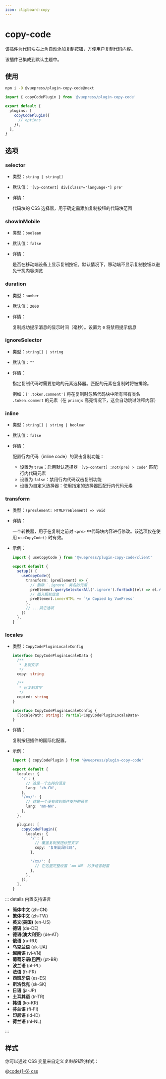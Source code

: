 ```yaml
---
icon: clipboard-copy
---
```


# copy-code

<NpmBadge package="@vuepress/plugin-copy-code" />

该插件为代码块右上角自动添加复制按钮，方便用户复制代码内容。

该插件已集成到默认主题中。

## 使用

```bash
npm i -D @vuepress/plugin-copy-code@next
```

```ts title=".vuepress/config.ts"
import { copyCodePlugin } from '@vuepress/plugin-copy-code'

export default {
  plugins: [
    copyCodePlugin({
      // options
    }),
  ],
}
```

## 选项

### selector

- 类型：`string | string[]`
- 默认值：`'[vp-content] div[class*="language-"] pre'`
- 详情：

  代码块的 CSS 选择器，用于确定需添加复制按钮的代码块范围

### showInMobile

- 类型：`boolean`
- 默认值：`false`
- 详情：

  是否在移动端设备上显示复制按钮。默认情况下，移动端不显示复制按钮以避免干扰内容浏览

### duration

- 类型：`number`
- 默认值：`2000`
- 详情：

  复制成功提示消息的显示时间（毫秒）。设置为 `0` 将禁用提示信息

### ignoreSelector

- 类型：`string[] | string`
- 默认值：`""`
- 详情：

  指定复制代码时需要忽略的元素选择器。匹配的元素在复制时将被排除。

  例如：`['.token.comment']` 将在复制时忽略代码块中所有带有类名 `.token.comment` 的元素（在 `prismjs` 高亮情况下，这会自动跳过注释内容）

### inline

- 类型：`string[] | string | boolean`
- 默认值：`false`
- 详情：

  配置行内代码（inline code）的双击复制功能：

  - 设置为 `true`：启用默认选择器 `'[vp-content] :not(pre) > code'` 匹配行内代码元素
  - 设置为 `false`：禁用行内代码双击复制功能
  - 设置为自定义选择器：使用指定的选择器匹配行内代码元素

### transform <Badge type="tip" text="仅限组合式 API" />

- 类型：`(preElement: HTMLPreElement) => void`
- 详情：

  一个转换器，用于在复制之前对 `<pre>` 中代码块内容进行修改。该选项仅在使用 `useCopyCode()` 时有效。

- 示例：

  ```ts title=".vuepress/client.ts"
  import { useCopyCode } from '@vuepress/plugin-copy-code/client'

  export default {
    setup() {
      useCopyCode({
        transform: (preElement) => {
          // 删除 `.ignore` 类名的元素
          preElement.querySelectorAll('.ignore').forEach((el) => el.remove())
          // 插入版权信息
          preElement.innerHTML += `\n Copied by VuePress`
        },
        // ...其它选项
      })
    },
  }
  ```

### locales

- 类型：`CopyCodePluginLocaleConfig`

  ```ts
  interface CopyCodePluginLocaleData {
    /**
     * 复制文字
     */
    copy: string

    /**
     * 已复制文字
     */
    copied: string
  }

  interface CopyCodePluginLocaleConfig {
    [localePath: string]: Partial<CopyCodePluginLocaleData>
  }
  ```

- 详情：

  复制按钮插件的国际化配置。

- 示例：

  ```ts title=".vuepress/config.ts"
  import { copyCodePlugin } from '@vuepress/plugin-copy-code'

  export default {
    locales: {
      '/': {
        // 这是一个支持的语言
        lang: 'zh-CN',
      },
      '/xx/': {
        // 这是一个没有收到插件支持的语言
        lang: 'mm-NN',
      },
    },

    plugins: [
      copyCodePlugin({
        locales: {
          '/': {
            // 覆盖复制按钮标签文字
            copy: '复制此段代码',
          },

          '/xx/': {
            // 在这里完整设置 `mm-NN` 的多语言配置
          },
        },
      }),
    ],
  }
  ```

::: details 内置支持语言

- **简体中文** (zh-CN)
- **繁体中文** (zh-TW)
- **英文(美国)** (en-US)
- **德语** (de-DE)
- **德语(澳大利亚)** (de-AT)
- **俄语** (ru-RU)
- **乌克兰语** (uk-UA)
- **越南语** (vi-VN)
- **葡萄牙语(巴西)** (pt-BR)
- **波兰语** (pl-PL)
- **法语** (fr-FR)
- **西班牙语** (es-ES)
- **斯洛伐克** (sk-SK)
- **日语** (ja-JP)
- **土耳其语** (tr-TR)
- **韩语** (ko-KR)
- **芬兰语** (fi-FI)
- **印尼语** (id-ID)
- **荷兰语** (nl-NL)

:::

## 样式

你可以通过 CSS 变量来自定义*复制按钮*的样式：

@[code{1-6} css](@vuepress/plugin-copy-code/src/client/styles/vars.css)
